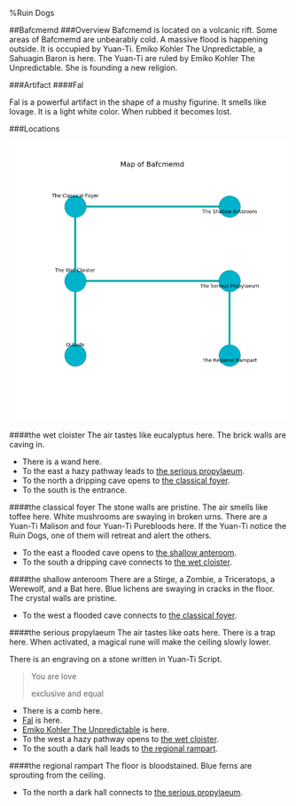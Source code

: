 %Ruin Dogs

##Bafcmemd
###Overview
Bafcmemd is located on a volcanic rift. Some areas of Bafcmemd are unbearably cold. A massive flood is happening outside. It is occupied by Yuan-Ti. <a name="Emiko-Kohler-The-Unpredictable"></a>Emiko Kohler The Unpredictable, a Sahuagin Baron is here. The Yuan-Ti are ruled by Emiko Kohler The Unpredictable. She  is founding a new religion. 



###Artifact
####<a name="Fal"></a>Fal


Fal is a powerful artifact in the shape of a mushy figurine. It smells like lovage. It is a light white color. When rubbed it becomes lost. 





###Locations


![](../v2/images/Bafcmemd.png)

####<a name="the-wet-cloister"></a>the wet cloister
The air tastes like eucalyptus here. The brick walls are caving in. 



* There is a wand here.
* To the east a hazy pathway leads to [the serious propylaeum](#the-serious-propylaeum).
* To the north a dripping cave opens to [the classical foyer](#the-classical-foyer).
* To the south is the entrance.


####<a name="the-classical-foyer"></a>the classical foyer
The stone walls are pristine. The air smells like toffee here. White mushrooms are swaying in broken urns. There are a Yuan-Ti Malison and four Yuan-Ti Purebloods here. If the Yuan-Ti notice the Ruin Dogs, one of them will retreat and alert the others. 



* To the east a flooded cave opens to [the shallow anteroom](#the-shallow-anteroom).
* To the south a dripping cave connects to [the wet cloister](#the-wet-cloister).


####<a name="the-shallow-anteroom"></a>the shallow anteroom
There are a Stirge, a Zombie, a Triceratops, a Werewolf, and a Bat here. Blue lichens are swaying in cracks in the floor. The crystal walls are pristine. 



* To the west a flooded cave connects to [the classical foyer](#the-classical-foyer).


####<a name="the-serious-propylaeum"></a>the serious propylaeum
The air tastes like oats here. There is a trap here. When activated, a magical rune will make the ceiling slowly lower. 

There is an engraving on a stone written in Yuan-Ti Script. 

> You are love
>
> exclusive and equal
>


* There is a comb here.
* [Fal](#Fal) is here.
* [Emiko Kohler The Unpredictable](#Emiko-Kohler-The-Unpredictable) is here.
* To the west a hazy pathway opens to [the wet cloister](#the-wet-cloister).
* To the south a dark hall leads to [the regional rampart](#the-regional-rampart).


####<a name="the-regional-rampart"></a>the regional rampart
The floor is bloodstained. Blue ferns are sprouting from the ceiling. 



* To the north a dark hall connects to [the serious propylaeum](#the-serious-propylaeum).


